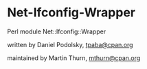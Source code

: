 # Net-Ifconfig-Wrapper
Perl module Net::Ifconfig::Wrapper

written by Daniel Podolsky, tpaba@cpan.org

maintained by Martin Thurn, mthurn@cpan.org
